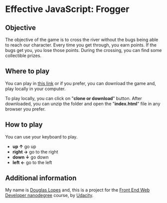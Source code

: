 # Effective JavaScript: Frogger

## Objective
The objective of the game is to cross the river without the bugs being able to reach our character.
Every time you get through, you earn points. If the bugs get you, you lose those points. During the crossing, you can find some collectible prizes.

## Where to play
You can play in [this link](https://douglasamarelo.github.io/frontend-nanodegree-arcade-game/) or if you prefer, you can download the game and, play locally in your computer.

To play locally, you can click on "**clone or download**" button. After downloaded, you can unzip the folder and open the "**index.html**" file in any browser you prefer.


## How to play
You can use your keyboard to play.

* **up ↑** go up
* **right →** go to the right
* **down ↓** go down
* **left ←** go to the left


## Additional information
My name is [Douglas Lopes](http://douglasamarelo.com/) and, this is a project for the [Front End Web Developer nanodegree](https://br.udacity.com/course/front-end-web-developer-nanodegree--nd001-br-advanced) course, by [Udacity](https://udacity.com).

